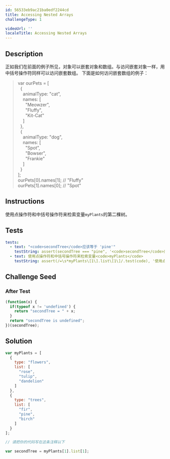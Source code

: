 ```yaml
---
id: 56533eb9ac21ba0edf2244cd
title: Accessing Nested Arrays
challengeType: 1

videoUrl: ''
localeTitle: Accessing Nested Arrays
---
```


## Description
<section id='description'>
正如我们在前面的例子所见，对象可以嵌套对象和数组。与访问嵌套对象一样，用中括号操作符同样可以访问嵌套数组。
下面是如何访问嵌套数组的例子：
<blockquote>var ourPets = [<br>&nbsp;&nbsp;{<br>&nbsp;&nbsp;&nbsp;&nbsp;animalType: "cat",<br>&nbsp;&nbsp;&nbsp;&nbsp;names: [<br>&nbsp;&nbsp;&nbsp;&nbsp;&nbsp;&nbsp;"Meowzer",<br>&nbsp;&nbsp;&nbsp;&nbsp;&nbsp;&nbsp;"Fluffy",<br>&nbsp;&nbsp;&nbsp;&nbsp;&nbsp;&nbsp;"Kit-Cat"<br>&nbsp;&nbsp;&nbsp;&nbsp;]<br>&nbsp;&nbsp;},<br>&nbsp;&nbsp;{<br>&nbsp;&nbsp;&nbsp;&nbsp;animalType: "dog",<br>&nbsp;&nbsp;&nbsp;&nbsp;names: [<br>&nbsp;&nbsp;&nbsp;&nbsp;&nbsp;&nbsp;"Spot",<br>&nbsp;&nbsp;&nbsp;&nbsp;&nbsp;&nbsp;"Bowser",<br>&nbsp;&nbsp;&nbsp;&nbsp;&nbsp;&nbsp;"Frankie"<br>&nbsp;&nbsp;&nbsp;&nbsp;]<br>&nbsp;&nbsp;}<br>];<br>ourPets[0].names[1]; // "Fluffy"<br>ourPets[1].names[0]; // "Spot"</blockquote>
</section>

## Instructions
<section id='instructions'>
使用点操作符和中括号操作符来检索变量<code>myPlants</code>的第二棵树。
</section>

## Tests
<section id='tests'>

```yml
tests:
  - text: "<code>secondTree</code>应该等于 'pine'"
    testString: assert(secondTree === "pine", '<code>secondTree</code>应该等于 "pine"');
  - text: 使用点操作符和中括号操作符来检索变量<code>myPlants</code>
    testString: assert(/=\s*myPlants\[1\].list\[1\]/.test(code), '使用点操作符和中括号操作符来检索变量<code>myPlants</code>');

```

</section>

## Challenge Seed
<section id='challengeSeed'>














### After Test

<div id='js-teardown'>

```js
(function(x) { 
  if(typeof x != 'undefined') { 
    return "secondTree = " + x;
  }
  return "secondTree is undefined";
})(secondTree);
```

</div>

</section>

## Solution
<section id='solution'>

```js
var myPlants = [
  { 
    type: "flowers",
    list: [
      "rose",
      "tulip",
      "dandelion"
    ]
  },
  {
    type: "trees",
    list: [
      "fir",
      "pine",
      "birch"
    ]
  }  
];

// 请把你的代码写在这条注释以下

var secondTree = myPlants[1].list[1];
```

</section>
              